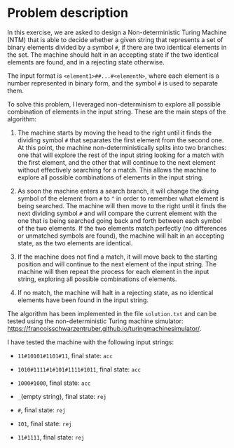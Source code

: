 # Problem description

In this exercise, we are asked to design a Non-deterministic Turing
Machine (NTM) that is able to decide whether a given string that
represents a set of binary elements divided by a symbol `#`, if there
are two identical elements in the set. The machine should halt in an
accepting state if the two identical elements are found, and in a
rejecting state otherwise.

The input format is `<element1>##...#<elementN>`, where each element is
a number represented in binary form, and the symbol `#` is used to
separate them.

To solve this problem, I leveraged non-determinism to explore all
possible combination of elements in the input string. These are the main
steps of the algorithm:

1. The machine starts by moving the head to the right until it finds
   the dividing symbol `#` that separates the first element from the
   second one. At this point, the machine non-deterministically splits
   into two branches: one that will explore the rest of the input
   string looking for a match with the first element, and the other
   that will continue to the next element without effectively searching
   for a match. This allows the machine to explore all possible
   combinations of elements in the input string.

2. As soon the machine enters a search branch, it will change the
   diving symbol of the element from `#` to `^` in order to remember
   what element is being searched. The machine will then move to the
   right until it finds the next dividing symbol `#` and will compare
   the current element with the one that is being searched going back
   and forth between each symbol of the two elements. If the two
   elements match perfectly (no differences or unmatched symbols are
   found), the machine will halt in an accepting state, as the two
   elements are identical.

3. If the machine does not find a match, it will move back to the
   starting position and will continue to the next element of the input
   string. The machine will then repeat the process for each element in
   the input string, exploring all possible combinations of elements.

4. If no match, the machine will halt in a rejecting state, as no
   identical elements have been found in the input string.

The algorithm has been implemented in the file `solution.txt` and can
be tested using the non-deterministic Turing machine simulator:
<https://francoisschwarzentruber.github.io/turingmachinesimulator/>.

I have tested the machine with the following input strings:

- `11#10101#1101#11`, final state: `acc`

- `1010#1111#1#101#1111#1011`, final state: `acc`

- `1000#1000`, final state: `acc`

- `_`(empty string), final state: `rej`

- `#`, final state: `rej`

- `101`, final state: `rej`

- `11#1111`, final state: `rej`

